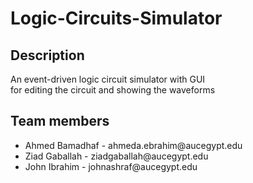 <h1>Logic-Circuits-Simulator</h1>

<h2>Description</h2>

<p>An event-driven logic circuit simulator with GUI<br>
  for editing the circuit and showing the waveforms</p>
  
<h2>Team members</h2>

<ul>
  <li>
    Ahmed Bamadhaf - ahmeda.ebrahim@aucegypt.edu <br>
  </li>
  <li>
    Ziad Gaballah - ziadgaballah@aucegypt.edu <br>
  </li>
  <li>
    John Ibrahim - johnashraf@aucegypt.edu
  </li>
</ul>
